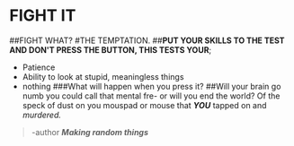 # FIGHT IT
##FIGHT WHAT?
#THE TEMPTATION.
##**PUT YOUR SKILLS TO THE TEST AND DON'T PRESS THE BUTTON, THIS TESTS YOUR**;
- Patience
- Ability to look at stupid, meaningless things
- nothing
###What will happen when you press it?
##Will your brain go numb you could call that mental fre- or will you end the world? Of the speck of dust on you mouspad or mouse that **_YOU_** tapped on and _murdered._
>-author ***Making random things***
